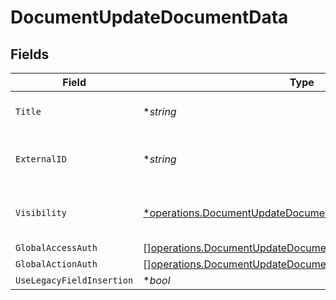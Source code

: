 # DocumentUpdateDocumentData


## Fields

| Field                                                                                                                                  | Type                                                                                                                                   | Required                                                                                                                               | Description                                                                                                                            |
| -------------------------------------------------------------------------------------------------------------------------------------- | -------------------------------------------------------------------------------------------------------------------------------------- | -------------------------------------------------------------------------------------------------------------------------------------- | -------------------------------------------------------------------------------------------------------------------------------------- |
| `Title`                                                                                                                                | **string*                                                                                                                              | :heavy_minus_sign:                                                                                                                     | The title of the document.                                                                                                             |
| `ExternalID`                                                                                                                           | **string*                                                                                                                              | :heavy_minus_sign:                                                                                                                     | The external ID of the document.                                                                                                       |
| `Visibility`                                                                                                                           | [*operations.DocumentUpdateDocumentVisibilityRequest](../../models/operations/documentupdatedocumentvisibilityrequest.md)              | :heavy_minus_sign:                                                                                                                     | The visibility of the document.                                                                                                        |
| `GlobalAccessAuth`                                                                                                                     | [][operations.DocumentUpdateDocumentGlobalAccessAuthRequest](../../models/operations/documentupdatedocumentglobalaccessauthrequest.md) | :heavy_minus_sign:                                                                                                                     | N/A                                                                                                                                    |
| `GlobalActionAuth`                                                                                                                     | [][operations.DocumentUpdateDocumentGlobalActionAuthRequest](../../models/operations/documentupdatedocumentglobalactionauthrequest.md) | :heavy_minus_sign:                                                                                                                     | N/A                                                                                                                                    |
| `UseLegacyFieldInsertion`                                                                                                              | **bool*                                                                                                                                | :heavy_minus_sign:                                                                                                                     | N/A                                                                                                                                    |